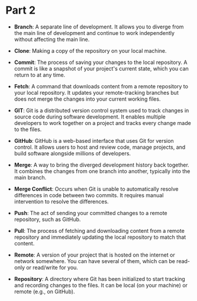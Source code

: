 
# Part 2

- **Branch**: A separate line of development. It allows you to diverge from the main line of development and continue to work independently without affecting the main line.

- **Clone**: Making a copy of the repository on your local machine. 

- **Commit**: The process of saving your changes to the local repository. A commit is like a snapshot of your project's current state, which you can return to at any time.

- **Fetch**: A command that downloads content from a remote repository to your local repository. It updates your remote-tracking branches but does not merge the changes into your current working files.

- **GIT**: Git is a distributed version control system used to track changes in source code during software development. It enables multiple developers to work together on a project and tracks every change made to the files.

- **GitHub**: GitHub is a web-based interface that uses Git for version control. It allows users to host and review code, manage projects, and build software alongside millions of developers.

- **Merge**: A way to bring the diverged development history back together. It combines the changes from one branch into another, typically into the main branch.

- **Merge Conflict**: Occurs when Git is unable to automatically resolve differences in code between two commits. It requires manual intervention to resolve the differences.

- **Push**: The act of sending your committed changes to a remote repository, such as GitHub. 

- **Pull**: The process of fetching and downloading content from a remote repository and immediately updating the local repository to match that content. 

- **Remote**: A version of your project that is hosted on the internet or network somewhere. You can have several of them, which can be read-only or read/write for you.

- **Repository**: A directory where Git has been initialized to start tracking and recording changes to the files. It can be local (on your machine) or remote (e.g., on GitHub).